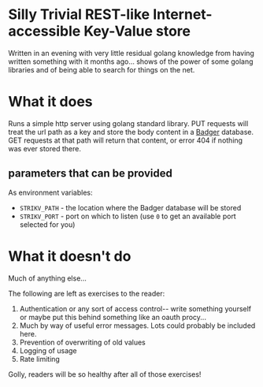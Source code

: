 # Silly Trivial REST-like Internet-accessible Key-Value store

Written in an evening with very little residual golang knowledge from having written
something with it months ago... shows of the power of some golang libraries and of
being able to search for things on the net.

# What it does

Runs a simple http server using golang standard library. PUT requests will treat the url
path as a key and store the body content in a [Badger](https://github.com/dgraph-io/badger)
database. GET requests at that path will return that content, or error 404 if nothing
was ever stored there.

## parameters that can be provided

As environment variables:

- `STRIKV_PATH` - the location where the Badger database will be stored
- `STRIKV_PORT` - port on which to listen (use `0` to get an available port selected
  for you)

# What it doesn't do

Much of anything else...

The following are left as exercises to the reader:

1. Authentication or any sort of access control-- write something yourself or maybe put
   this behind something like an oauth procy...
2. Much by way of useful error messages. Lots could probably be included here.
3. Prevention of overwriting of old values
4. Logging of usage
5. Rate limiting

Golly, readers will be so healthy after all of those exercises!
